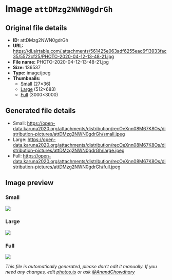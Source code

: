 # Image `attDMzg2NWN0gdrGh`

## Original file details

- **ID:** attDMzg2NWN0gdrGh
- **URL:** https://dl.airtable.com/.attachments/561425e063adf6255eac6f13933fac35/5572cf25/PHOTO-2020-04-12-13-48-21.jpg
- **File name:** PHOTO-2020-04-12-13-48-21.jpg
- **Size:** 136537
- **Type:** image/jpeg
- **Thumbnails:**
  - [Small](https://dl.airtable.com/.attachmentThumbnails/a9f3d99fc02350a559661c16de6413db/f201a069) (27×36)
  - [Large](https://dl.airtable.com/.attachmentThumbnails/d03dc5f6e8fee7560d03b5d9a08fb879/b62579f8) (512×683)
  - [Full](https://dl.airtable.com/.attachmentThumbnails/0960f7eab4d7a765761481b98569c284/8fe93cc4) (3000×3000)

## Generated file details

- Small: https://open-data.karuna2020.org/attachments/distribution/recOeXnn08M67K8Os/distribution-pictures/attDMzg2NWN0gdrGh/small.jpeg
- Large: https://open-data.karuna2020.org/attachments/distribution/recOeXnn08M67K8Os/distribution-pictures/attDMzg2NWN0gdrGh/large.jpeg
- Full: https://open-data.karuna2020.org/attachments/distribution/recOeXnn08M67K8Os/distribution-pictures/attDMzg2NWN0gdrGh/full.jpeg

## Image preview

### Small

![](https://open-data.karuna2020.org/attachments/distribution/recOeXnn08M67K8Os/distribution-pictures/attDMzg2NWN0gdrGh/small.jpeg)

### Large

![](https://open-data.karuna2020.org/attachments/distribution/recOeXnn08M67K8Os/distribution-pictures/attDMzg2NWN0gdrGh/large.jpeg)

### Full

![](https://open-data.karuna2020.org/attachments/distribution/recOeXnn08M67K8Os/distribution-pictures/attDMzg2NWN0gdrGh/full.jpeg)

_This file is automatically generated, please don't edit it manually. If you need any changes, edit [photos.ts](/photos.ts) or ask [@AnandChowdhary](https://github.com/AnandChowdhary)_
